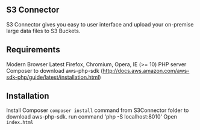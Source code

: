 S3 Connector
------------------------------------
S3 Connector gives you easy to user interface and upload your on-premise large data files to S3 Buckets.

Requirements
------------
Modern Browser
Latest Firefox, Chromium, Opera, IE (>= 10)
PHP server
Composer to download aws-php-sdk (http://docs.aws.amazon.com/aws-sdk-php/guide/latest/installation.html)

Installation
-------------
Install Composer 
`composer install` command from S3Connector folder to download aws-php-sdk.
run command 'php -S localhost:8010'
Open `index.html`